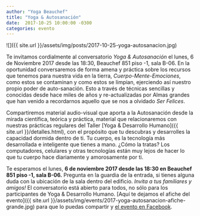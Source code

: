 ```yaml
---
author: "Yoga Beauchef"
title: "Yoga & Autosanación"
date:  2017-10-25 10:00:00 -0300
categories: evento
---
```


![]({{ site.url }}/assets/img/posts/2017-10-25-yoga-autosanacion.jpg)

Te invitamos cordialmente al conversatorio *Yoga & Autosanación* el lunes, 6 de Noviembre 2017 desde las 18:30, Beauchef 851 piso -1, sala B-06. En la oportunidad conversaremos de forma amena y práctica sobre los recursos que tenemos para nuestra vida en la tierra, *Cuerpo-Mente-Emociones*, como estos se contaminan y como estos se limpian, ejerciendo así nuestro propio poder de auto-sanación. Esto a través de técnicas sencillas y conocidas desde hace miles de años y re-actualizadas por Almas grandes que han venido a recordarnos aquello que se nos a olvidado *Ser Felices*.

Compartiremos material audio-visual que aporta a la Autosanación desde la mirada científica, teórica y práctica, material que relacionaremos con nuestras prácticas regulares del Taller [Yoga & Desarrollo Humano]({{ site.url }}/detalles.html), con el propósito que tu descubras y desarrolles la capacidad dormida dentro de ti. Tu cuerpo, es la tecnología más desarrollada e inteligente que tienes a mano. ¿Cómo la tratas? Los computadores, celulares y otras tecnologías están muy lejos de hacer lo que tu cuerpo hace diariamente y amorosamente por ti.

Te esperamos el lunes, **6 de noviembre 2017 desde las 18:30 en Beauchef 851 piso -1, sala B-06.** Pregunta en la guardia de la entrada, si tienes alguna duda con la ubicación de la sala dentro del edificio. *Invita a tus familiares y amigos!* El conversatorio está abierto para todos, no sólo para los participantes de Yoga & Desarrollo Humano. [Aquí te dejamos el afiche del evento]({{ site.url }}/assets/img/events/2017-yoga-autosanacion-afiche-grande.jpg) para que lo puedas compartir y [el evento en Facebook](https://www.facebook.com/events/1975000782780687).
